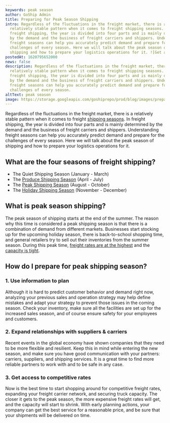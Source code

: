 ```yaml
---
keywords: peak season
author: GoShip Admin
title: Preparing for Peak Season Shipping
intro: Regardless of the fluctuations in the freight market, there is a
  relatively stable pattern when it comes to freight shipping seasons. In
  freight shipping, the year is divided into four parts and is mainly determined
  by the demand and the business of freight carriers and shippers. Understanding
  freight seasons can help you accurately predict demand and prepare for the
  challenges of every season. Here we will talk about the peak season of
  shipping and how to prepare your logistics operations for it. ![Get a Q
postedAt: 1620795652000
news: false
description: Regardless of the fluctuations in the freight market, there is a
  relatively stable pattern when it comes to freight shipping seasons. In
  freight shipping, the year is divided into four parts and is mainly determined
  by the demand and the business of freight carriers and shippers. Understanding
  freight seasons can help you accurately predict demand and prepare for the
  challenges of every season.
altText: peak season
image: https://storage.googleapis.com/goshiprepo/prod/blog/images/preparing-for-peak-season-shipping.jpg
---
```

Regardless of the fluctuations in the freight market, there is a relatively stable pattern when it comes to freight [shipping seasons](https://www.goship.com/blog/tips-and-tricks-to-successfully-move-cross-country/). In freight shipping, the year is divided into four parts and is mainly determined by the demand and the business of freight carriers and shippers. Understanding freight seasons can help you accurately predict demand and prepare for the challenges of every season. Here we will talk about the peak season of shipping and how to prepare your logistics operations for it.

## What are the four seasons of freight shipping?

* The Quiet Shipping Season (January - March)
* The [Produce Shipping Season](https://www.goship.com/blog/produce-shipping-season-2021-how-to-ship-frozen-food/) (April - July)
* The [Peak Shipping Season](https://www.goship.com/blog/peak-season-of-freight/) (August - October)
* The [Holiday Shipping Season](https://www.goship.com/blog/holiday-returns-3-tips-for-handling-reverse-logistics/) (November - December)

## What is peak season shipping?

The peak season of shipping starts at the end of the summer. The reason why this time is considered a peak shipping season is that there is a combination of demand from different markets. Businesses start stocking up for the upcoming holiday season, there is back-to-school shopping time, and general retailers try to sell out their inventories from the summer season. During this peak time, [freight rates are at the highest](https://www.goship.com/blog/how-ups-rate-increases-will-affect-your-shipping-costs-in-2021/) and the [capacity is tight](https://www.goship.com/blog/best-practices-for-managing-your-cold-shipping/).

## How do I prepare for peak shipping season?

### 1. Use information to plan

Although it is hard to predict customer behavior and demand right now, analyzing your previous sales and operation strategy may help define mistakes and adapt your strategy to prevent those issues in the coming season. Check your inventory, make sure all the facilities are set up for the increased sales season, and of course ensure safety for your employees and customers.

### 2. Expand relationships with suppliers & carriers

Recent events in the global economy have shown companies that they need to be more flexible and resilient. Keep this in mind while entering the new season, and make sure you have good communication with your partners: carriers, suppliers, and shipping services. It is a great time to find more reliable partners to work with and to be safe in any case.

### 3. Get access to competitive rates

Now is the best time to start shopping around for competitive freight rates, expanding your freight carrier network, and securing truck capacity. The closer it gets to the peak season, the more expensive freight rates will get, and the capacity will start to shrink. With early planning actions, your company can get the best service for a reasonable price, and be sure that your shipments will be delivered on time.